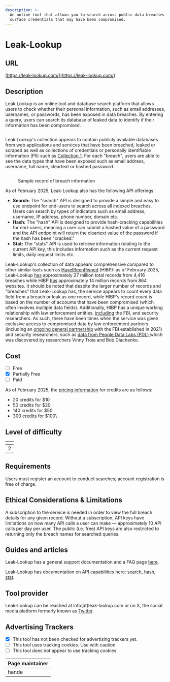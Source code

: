 ```yaml
---
description: >-
  An online tool that allows you to search across public data breaches to
  surface credentials that may have been compromised.
---
```


# Leak-Lookup

## URL

[https://leak-lookup.com/](https://leak-lookup.com/)

## Description

Leak Lookup is an online tool and database search platform that allows users to check whether their personal information, such as email addresses, usernames, or passwords, has been exposed in data breaches. By entering a query, users can search its database of leaked data to identify if their information has been compromised.&#x20;

<figure><img src=".gitbook/assets/Screenshot 2025-01-24 at 3.19.13 PM.png" alt=""><figcaption></figcaption></figure>

Leak Lookup's collection appears to contain publicly available databases from web applications and services that have been breached, leaked or scraped as well as collections of credentials or personally identifiable information (PII) such as [Collection 1](https://en.wikipedia.org/wiki/Collection_No._1). For each "breach", users are able to see the data types that have been exposed such as email address, username, full name, cleartext or hashed password.&#x20;

<figure><img src=".gitbook/assets/Screenshot 2025-01-24 at 3.20.21 PM.png" alt=""><figcaption><p>Sample record of breach information</p></figcaption></figure>

As of February 2025, Leak-Lookup also has the following API offerings:

* **Search:** The "search" API is designed to provide a simple and easy to use endpoint for end-users to search across all indexed breaches. Users can search by types of indicators such as email address, username, IP address, phone number, domain etc.&#x20;
* **Hash:** The "hash" API is designed to provide hash-cracking capabilities for end-users, meaning a user can submit a hashed value of a password and the API endpoint will return the cleartext value of the password if the hash has been "cracked."&#x20;
* **Stat:** The "stats" API is used to retrieve information relating to the current API key, this includes information such as the current request limits, daily request limits etc.

Leak-Lookup's collection of data appears comprehensive compared to other similar tools such as [HaveIBeenPwned](https://bellingcat.gitbook.io/toolkit/more/all-tools/have-i-been-pwned) (HIBP): as of February 2025, Leak-Lookup [has](https://leak-lookup.com/) approximately 27 million total records from 4,416 breaches while HIBP [has](https://haveibeenpwned.com/) approximately 14 million records from 864 websites. It should be noted that despite the larger number of records and "breaches" that Leak-Lookup has, the service appears to count every data field from a breach or leak as one record, while HIBP's record count is based on the number of accounts that have been compromised (which often involves multiple data fields). Additionally, HIBP has a unique working relationship with law enforcement entities, [including](https://cisomag.com/have-i-been-pwned-goes-open-source-partners-with-fbi/amp/) the FBI, and security researchers. As such, there have been times when the service was  given exclusive access to compromised data by law enforcement partners (including an [ongoing general partnership](https://therecord.media/the-fbi-will-feed-hacked-passwords-directly-into-have-i-been-pwned) with the FBI established in 2021) and security researchers, such as [data from People Data Labs (PDL) ](https://www.troyhunt.com/data-enrichment-people-data-labs-and-another-622m-email-addresses/)which was discovered by researchers Vinny Troia and Bob Diachenko.&#x20;

&#x20;

## Cost

* [ ] Free
* [x] Partially Free
* [ ] Paid

As of February 2025, the [pricing information](https://leak-lookup.com/packages/credits) for credits are as follows:

* 20 credits for $10
* 50 credits for $20
* 140 credits for $50
* 300 credits for $100\


## Level of difficulty

<table><thead><tr><th data-type="rating" data-max="5"></th></tr></thead><tbody><tr><td>2</td></tr></tbody></table>

## Requirements

Users must register an account to conduct searches; account registration is free of charge.

## Ethical Considerations & Limitations

A subscription to the service is needed in order to view the full breach details for any given record. Without a subscription, API keys have limitations on how many API calls a user can make — approximately 10 API calls per day per user. The public (i.e. free) API keys are also restricted to returning only the breach names for searched queries.&#x20;

## Guides and articles

Leak-Lookup has a general support documentation and a FAQ page [here](https://leak-lookup.com/support/general).&#x20;

Leak-Lookup has documentation on API capabilities here: [search](https://leak-lookup.com/docs/search), [hash](https://leak-lookup.com/docs/hash), [stat](https://leak-lookup.com/docs/stats).&#x20;

## Tool provider

Leak-Lookup can be reached at info(at)leak-lookup.com or on X, the social media platform formerly known as [Twitter](https://x.com/leaklookup).&#x20;

## Advertising Trackers

* [x] This tool has not been checked for advertising trackers yet.
* [ ] This tool uses tracking cookies. Use with caution.
* [ ] This tool does not appear to use tracking cookies.

| Page maintainer |
| --------------- |
| hande           |
